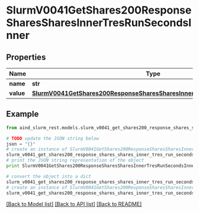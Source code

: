 # SlurmV0041GetShares200ResponseSharesSharesInnerTresRunSecondsInner


## Properties

Name | Type | Description | Notes
------------ | ------------- | ------------- | -------------
**name** | **str** | TRES name | [optional] 
**value** | [**SlurmV0041GetShares200ResponseSharesSharesInnerTresRunSecondsInnerValue**](SlurmV0041GetShares200ResponseSharesSharesInnerTresRunSecondsInnerValue.md) |  | [optional] 

## Example

```python
from aind_slurm_rest.models.slurm_v0041_get_shares200_response_shares_shares_inner_tres_run_seconds_inner import SlurmV0041GetShares200ResponseSharesSharesInnerTresRunSecondsInner

# TODO update the JSON string below
json = "{}"
# create an instance of SlurmV0041GetShares200ResponseSharesSharesInnerTresRunSecondsInner from a JSON string
slurm_v0041_get_shares200_response_shares_shares_inner_tres_run_seconds_inner_instance = SlurmV0041GetShares200ResponseSharesSharesInnerTresRunSecondsInner.from_json(json)
# print the JSON string representation of the object
print SlurmV0041GetShares200ResponseSharesSharesInnerTresRunSecondsInner.to_json()

# convert the object into a dict
slurm_v0041_get_shares200_response_shares_shares_inner_tres_run_seconds_inner_dict = slurm_v0041_get_shares200_response_shares_shares_inner_tres_run_seconds_inner_instance.to_dict()
# create an instance of SlurmV0041GetShares200ResponseSharesSharesInnerTresRunSecondsInner from a dict
slurm_v0041_get_shares200_response_shares_shares_inner_tres_run_seconds_inner_form_dict = slurm_v0041_get_shares200_response_shares_shares_inner_tres_run_seconds_inner.from_dict(slurm_v0041_get_shares200_response_shares_shares_inner_tres_run_seconds_inner_dict)
```
[[Back to Model list]](../README.md#documentation-for-models) [[Back to API list]](../README.md#documentation-for-api-endpoints) [[Back to README]](../README.md)



